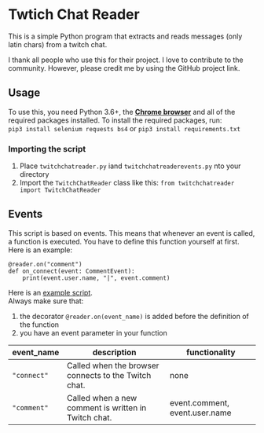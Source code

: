 # Twtich Chat Reader

This is a simple Python program that extracts and reads messages (only latin chars) from a twitch chat.

I thank all people who use this for their project. I love to contribute to the community. However, please credit me by using the GitHub project link.

## Usage

To use this, you need Python 3.6+, the [**Chrome browser**](https://www.google.com/intl/en_en/chrome/) and all of the required packages installed.
To install the required packages, run: 
<br>`pip3 install selenium requests bs4` or `pip3 install requirements.txt`

### Importing the script
1. Place `twitchchatreader.py` iand `twitchchatreaderevents.py` nto your directory
2. Import the `TwitchChatReader` class like this: `from twitchchatreader import TwitchChatReader`

## Events
This script is based on events. This means that whenever an event is called, a function is executed. You have to define this function yourself at first. Here is an example:
```
@reader.on("comment")
def on_connect(event: CommentEvent):
    print(event.user.name, "|", event.comment)
```
Here is an [example script](https://github.com/GiorDior/Twitch-Chat-Reader/blob/main/examplescript.py).
<br>
Always make sure that:
1. the decorator `@reader.on(event_name)` is added before the definition of the function 
2. you have an event parameter in your function

event_name | description| functionality
--- | --- | ---
`"connect"`| Called when the browser connects to the Twitch chat. | none
`"comment"`| Called when a new comment is written in Twitch chat. | event.comment, event.user.name

